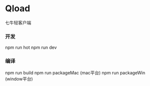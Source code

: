 # Qload
七牛轻客户端

### 开发
npm run hot
npm run dev

### 编译
npm run build
npm run packageMac (mac平台)
npm run packageWin (window平台)

